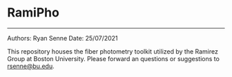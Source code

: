 # RamiPho
--------------------------------------------------------------------------------------------------------------------------------------------------------------------
Authors: Ryan Senne
Date: 25/07/2021

This repository houses the fiber photometry toolkit utilized by the Ramirez Group at Boston University. Please forward an questions or suggestions to 
rsenne@bu.edu.
